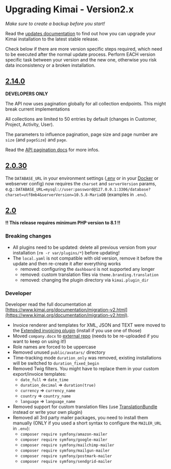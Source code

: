 # Upgrading Kimai - Version2.x

_Make sure to create a backup before you start!_ 

Read the [updates documentation](https://www.kimai.org/documentation/updates.html) to find out how 
you can upgrade your Kimai installation to the latest stable release.

Check below if there are more version specific steps required, which need to be executed after the normal update process.
Perform EACH version specific task between your version and the new one, otherwise you risk data inconsistency or a broken installation.

## [2.14.0](https://github.com/kimai/kimai/releases/tag/2.13.0)

**DEVELOPERS ONLY**

The API now uses pagination globally for all collection endpoints. This might break current implementations

All collections are limited to 50 entries by default (changes in Customer, Project, Activity, User).

The parameters to influence pagination, page size and page number are `size` (and `pageSize`) and `page`.

Read the [API pagination docs](https://www.kimai.org/documentation/api-pagination.html) for more infos.

## [2.0.30](https://github.com/kimai/kimai/releases/tag/2.0.30)

The `DATABASE_URL` in your environment settings ([.env](https://github.com/kimai/kimai/issues/4246) or in your [Docker](https://github.com/tobybatch/kimai2/issues/531) or webserver config)
now requires the `charset` and `serverVersion` params, e.g.: `DATABASE_URL=mysql://user:password@127.0.0.1:3306/database?charset=utf8mb4&serverVersion=10.5.8-MariaDB` (examples in `.env`).

## [2.0](https://github.com/kimai/kimai/releases/tag/2.0)

**!! This release requires minimum PHP version to 8.1 !!**

### Breaking changes

- All plugins need to be updated: delete all previous version from your installation (`rm -r var/plugins/*`) before updating!
- The `local.yaml` is not compatible with old version, remove it before the update and then re-create it after everything works
  - removed: configuring the `dashboard` is not supported any longer
  - removed: custom translation files via `theme.branding.translation`
  - removed: changing the plugin directory via `kimai.plugin_dir`

### Developer

Developer read the full documentation at [https://www.kimai.org/documentation/migration-v2.html](https://www.kimai.org/documentation/migration-v2.html).

- Invoice renderer and templates for XML, JSON and TEXT were moved to the [Extended invoicing plugin](https://www.kimai.org/store/invoice-bundle.html) (install if you use one of those)
- Moved `company.docx` to [external repo](https://github.com/kimai/invoice-templates/tree/main/docx-company) (needs to be re-uploaded if you want to keep on using it!)
- Role names are forced to be uppercase 
- Removed unused `public/avatars/` directory 
- Time-tracking mode `duration_only` was removed, existing installations will be switched to `duration_fixed_begin`
- Removed Twig filters. You might have to replace them in your custom export/invoice templates:
  - `date_full` => `date_time`
  - `duration_decimal` => `duration(true)`
  - `currency` => `currency_name`
  - `country` => `country_name`
  - `language` => `language_name`
- Removed support for custom translation files (use [TranslationBundle](https://www.kimai.org/store/translation-bundle.html) instead or write your own plugin)
- Removed all 3rd party mailer packages, you need to install them manually (ONLY if you used a short syntax to configure the `MAILER_URL` in `.env`): 
  - `composer require symfony/amazon-mailer`
  - `composer require symfony/google-mailer`
  - `composer require symfony/mailchimp-mailer`
  - `composer require symfony/mailgun-mailer`
  - `composer require symfony/postmark-mailer`
  - `composer require symfony/sendgrid-mailer`
